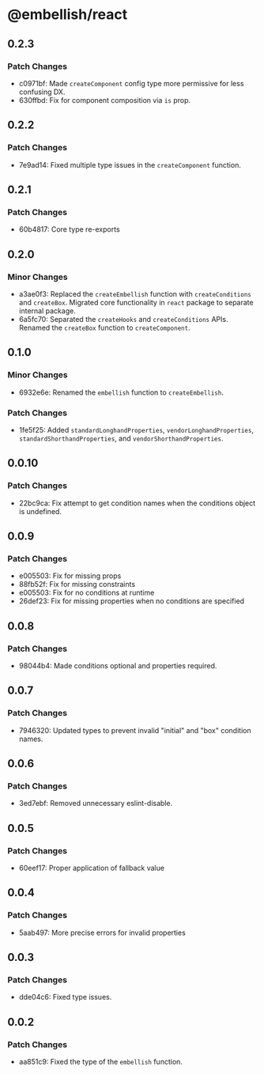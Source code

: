 # @embellish/react

## 0.2.3

### Patch Changes

- c0971bf: Made `createComponent` config type more permissive for less confusing DX.
- 630ffbd: Fix for component composition via `is` prop.

## 0.2.2

### Patch Changes

- 7e9ad14: Fixed multiple type issues in the `createComponent` function.

## 0.2.1

### Patch Changes

- 60b4817: Core type re-exports

## 0.2.0

### Minor Changes

- a3ae0f3: Replaced the `createEmbellish` function with `createConditions` and `createBox`.
  Migrated core functionality in `react` package to separate internal package.
- 6a5fc70: Separated the `createHooks` and `createConditions` APIs. Renamed the `createBox`
  function to `createComponent`.

## 0.1.0

### Minor Changes

- 6932e6e: Renamed the `embellish` function to `createEmbellish`.

### Patch Changes

- 1fe5f25: Added `standardLonghandProperties`, `vendorLonghandProperties`,
  `standardShorthandProperties`, and `vendorShorthandProperties`.

## 0.0.10

### Patch Changes

- 22bc9ca: Fix attempt to get condition names when the conditions object is
  undefined.

## 0.0.9

### Patch Changes

- e005503: Fix for missing props
- 88fb52f: Fix for missing constraints
- e005503: Fix for no conditions at runtime
- 26def23: Fix for missing properties when no conditions are specified

## 0.0.8

### Patch Changes

- 98044b4: Made conditions optional and properties required.

## 0.0.7

### Patch Changes

- 7946320: Updated types to prevent invalid "initial" and "box" condition names.

## 0.0.6

### Patch Changes

- 3ed7ebf: Removed unnecessary eslint-disable.

## 0.0.5

### Patch Changes

- 60eef17: Proper application of fallback value

## 0.0.4

### Patch Changes

- 5aab497: More precise errors for invalid properties

## 0.0.3

### Patch Changes

- dde04c6: Fixed type issues.

## 0.0.2

### Patch Changes

- aa851c9: Fixed the type of the `embellish` function.
